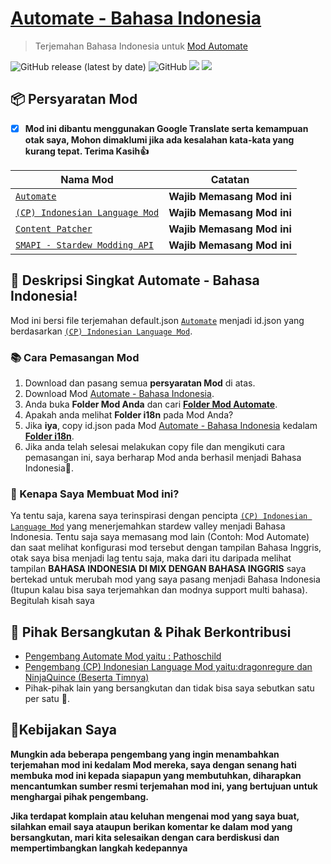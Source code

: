 # [Automate - Bahasa Indonesia](https://github.com/YugoSamakuhaku/Automate-Bahasa-Indonesia/)

> Terjemahan Bahasa Indonesia untuk [Mod Automate](https://www.nexusmods.com/stardewvalley/mods/1063)

![GitHub release (latest by date)](https://img.shields.io/github/v/release/YugoSamakuhaku/Automate-Bahasa-Indonesia?label=Versi%20Terbaru) ![GitHub](https://img.shields.io/github/license/YugoSamakuhaku/Automate-Bahasa-Indonesia?label=license&style=plastic)
<img src="https://github.com/YugoSamakuhaku/Automate-Bahasa-Indonesia/blob/3a948ef8470cd7358c16adfc88f9d3bda46cd4c6/images/Automate-Settings.png" />
<img src="https://github.com/YugoSamakuhaku/Automate-Bahasa-Indonesia/blob/3a948ef8470cd7358c16adfc88f9d3bda46cd4c6/images/Automate-Settings-Hover.png" />
## 📦 Persyaratan Mod
- [x] **Mod ini dibantu menggunakan Google Translate serta kemampuan otak saya, Mohon dimaklumi jika ada kesalahan kata-kata yang kurang tepat. Terima Kasih👍**

| Nama Mod | Catatan |
| --- | --- |
| [`Automate`](https://www.nexusmods.com/stardewvalley/mods/1063) | **Wajib Memasang Mod ini** |
| [`(CP) Indonesian Language Mod`](https://www.nexusmods.com/stardewvalley/mods/1057) | **Wajib Memasang Mod ini** |
| [`Content Patcher`](https://www.nexusmods.com/stardewvalley/mods/1915) | **Wajib Memasang Mod ini** |
| [`SMAPI - Stardew Modding API`](https://www.nexusmods.com/stardewvalley/mods/1063?tab=description) | **Wajib Memasang Mod ini** |

## 🧾 Deskripsi Singkat Automate - Bahasa Indonesia!
Mod ini bersi file terjemahan default.json [`Automate`](https://www.nexusmods.com/stardewvalley/mods/1063) menjadi id.json yang berdasarkan [`(CP) Indonesian Language Mod`](https://www.nexusmods.com/stardewvalley/mods/1057).

### 📚 Cara Pemasangan Mod
1. Download dan pasang semua **persyaratan Mod** di atas.
2. Download Mod [Automate - Bahasa Indonesia](https://github.com/YugoSamakuhaku/Automate-Bahasa-Indonesia/releases/latest).
3. Anda buka **Folder Mod Anda** dan cari [**Folder Mod Automate**](https://www.nexusmods.com/stardewvalley/mods/1063).
4. Apakah anda melihat **Folder i18n** pada Mod Anda?
5. Jika **iya**, copy id.json pada Mod [Automate - Bahasa Indonesia](https://github.com/YugoSamakuhaku/Automate-Bahasa-Indonesia/releases/latest) kedalam [**Folder i18n**](https://www.nexusmods.com/stardewvalley/mods/1063).
6. Jika anda telah selesai melakukan copy file dan mengikuti cara pemasangan ini, saya berharap Mod anda berhasil menjadi Bahasa Indonesia🤩.

### 🥰 Kenapa Saya Membuat Mod ini?
Ya tentu saja, karena saya terinspirasi dengan pencipta [`(CP) Indonesian Language Mod`](https://www.nexusmods.com/stardewvalley/mods/1057) yang menerjemahkan stardew valley menjadi Bahasa Indonesia. Tentu saja saya memasang mod lain (Contoh: Mod Automate) dan saat melihat konfigurasi mod tersebut dengan tampilan Bahasa Inggris, otak saya bisa menjadi lag tentu saja, maka dari itu daripada melihat tampilan **BAHASA INDONESIA DI MIX DENGAN BAHASA INGGRIS** saya bertekad untuk merubah mod yang saya pasang menjadi Bahasa Indonesia (Itupun kalau bisa saya terjemahkan dan modnya support multi bahasa). Begitulah kisah saya


## 💬 Pihak Bersangkutan & Pihak Berkontribusi

* [Pengembang Automate Mod yaitu : Pathoschild](https://www.nexusmods.com/stardewvalley/users/1552317)
* [Pengembang (CP) Indonesian Language Mod yaitu:dragonregure dan NinjaQuince (Beserta Timnya)](https://www.nexusmods.com/stardewvalley/users/31907780)
* Pihak-pihak lain yang bersangkutan dan tidak bisa saya sebutkan satu per satu 🥳.

## 🧐Kebijakan Saya
**Mungkin ada beberapa pengembang yang ingin menambahkan terjemahan mod ini kedalam Mod mereka, saya dengan senang hati membuka mod ini kepada siapapun yang membutuhkan, diharapkan mencantumkan sumber resmi terjemahan mod ini, yang bertujuan untuk menghargai pihak pengembang.**

**Jika terdapat komplain atau keluhan mengenai mod yang saya buat, silahkan email saya ataupun berikan komentar ke dalam mod yang bersangkutan, mari kita selesaikan dengan cara berdiskusi dan mempertimbangkan langkah kedepannya**
